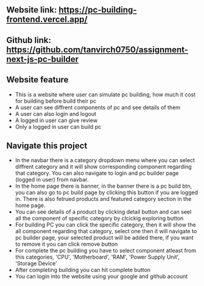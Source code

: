 ## Website link: https://pc-building-frontend.vercel.app/

## Github link: https://github.com/tanvirch0750/assignment-next-js-pc-builder

## Website feature

- This is a website where user can simulate pc building, how much it cost for building before build their pc
- A user can see diffrent components of pc and see details of them
- A user can also login and logout
- A logged in user can give review
- Only a logged in user can build pc

## Navigate this project

- In the navbar there is a category dropdown menu where you can select diffrent category and it will show corresponding component regarding that category. You can also navigate to login and pc builder page (logged in user) from navbar.
- In the home page there is banner, in the banner there is a pc build btn, you can also go to pc build page by clicking this button if you are logged in. There is also fetrued products and featured category section in the home page.
- You can see details of a product by clicking detail button and can seel all the component of specific category by clcickig exploring button
- For building PC you can click the specific category, then it will show the all component regarding that category, select one then it will navigate to pc builder page, your selected product will be added there, if you want to remove it you can click remove button
- For complete the pc building you have to select component atleast from this categories, 'CPU', 'Motherboard', 'RAM', 'Power Supply Unit', 'Storage Device'
- After completing building you can hit complete button
- You can login into the website using your google and github account
